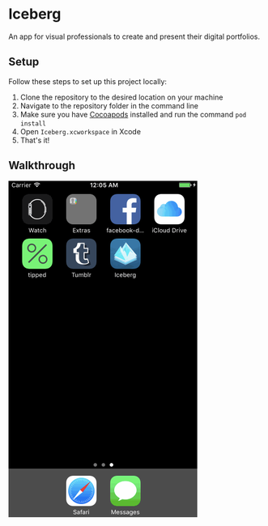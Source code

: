 # Iceberg

An app for visual professionals to create and present their digital portfolios.

## Setup

Follow these steps to set up this project locally:

1. Clone the repository to the desired location on your machine
1. Navigate to the repository folder in the command line
1. Make sure you have [Cocoapods](https://cocoapods.org) installed and run the command `pod install`
1. Open `Iceberg.xcworkspace` in Xcode
1. That's it!

## Walkthrough
<a href="https://github.com/volovar/week-4-tumblr/blob/master/demo/iceberg-demo.gif" target="_blank"><img src='/demo/iceberg-demo.gif' title='Video Walkthrough' width='' alt='Video Walkthrough' /></a>
